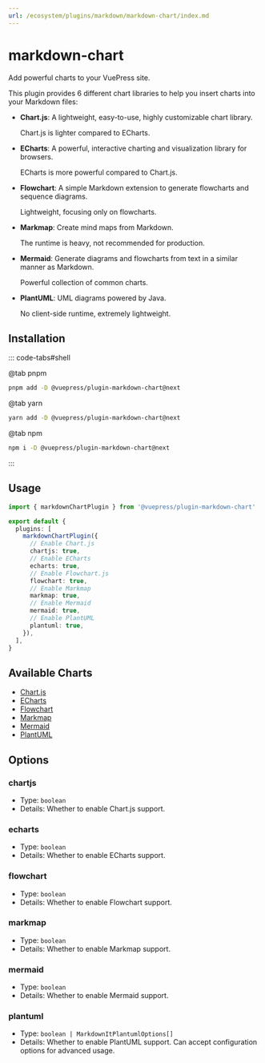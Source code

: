 ```yaml
---
url: /ecosystem/plugins/markdown/markdown-chart/index.md
---
```

# markdown-chart

Add powerful charts to your VuePress site.

This plugin provides 6 different chart libraries to help you insert charts into your Markdown files:

* **Chart.js**: A lightweight, easy-to-use, highly customizable chart library.

  Chart.js is lighter compared to ECharts.

* **ECharts**: A powerful, interactive charting and visualization library for browsers.

  ECharts is more powerful compared to Chart.js.

* **Flowchart**: A simple Markdown extension to generate flowcharts and sequence diagrams.

  Lightweight, focusing only on flowcharts.

* **Markmap**: Create mind maps from Markdown.

  The runtime is heavy, not recommended for production.

* **Mermaid**: Generate diagrams and flowcharts from text in a similar manner as Markdown.

  Powerful collection of common charts.

* **PlantUML**: UML diagrams powered by Java.

  No client-side runtime, extremely lightweight.

## Installation

::: code-tabs#shell

@tab pnpm

```bash
pnpm add -D @vuepress/plugin-markdown-chart@next
```

@tab yarn

```bash
yarn add -D @vuepress/plugin-markdown-chart@next
```

@tab npm

```bash
npm i -D @vuepress/plugin-markdown-chart@next
```

:::

## Usage

```ts
import { markdownChartPlugin } from '@vuepress/plugin-markdown-chart'

export default {
  plugins: [
    markdownChartPlugin({
      // Enable Chart.js
      chartjs: true,
      // Enable ECharts
      echarts: true,
      // Enable Flowchart.js
      flowchart: true,
      // Enable Markmap
      markmap: true,
      // Enable Mermaid
      mermaid: true,
      // Enable PlantUML
      plantuml: true,
    }),
  ],
}
```

## Available Charts

* [Chart.js](./chartjs.md)
* [ECharts](./echarts.md)
* [Flowchart](./flowchart.md)
* [Markmap](./markmap.md)
* [Mermaid](./mermaid.md)
* [PlantUML](./plantuml.md)

## Options

### chartjs

* Type: `boolean`
* Details: Whether to enable Chart.js support.

### echarts

* Type: `boolean`
* Details: Whether to enable ECharts support.

### flowchart

* Type: `boolean`
* Details: Whether to enable Flowchart support.

### markmap

* Type: `boolean`
* Details: Whether to enable Markmap support.

### mermaid

* Type: `boolean`
* Details: Whether to enable Mermaid support.

### plantuml

* Type: `boolean | MarkdownItPlantumlOptions[]`
* Details: Whether to enable PlantUML support. Can accept configuration options for advanced usage.
